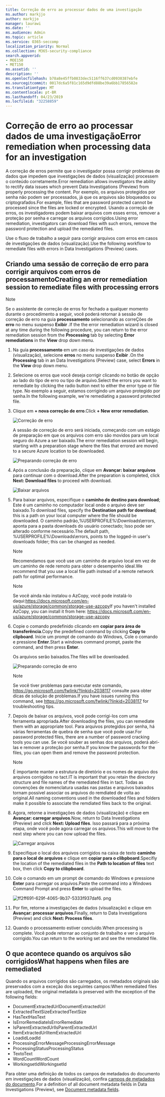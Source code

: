 ```yaml
---
title: Correção de erro ao processar dados de uma investigação
ms.author: markjjo
author: markjjo
manager: laurawi
ms.date: ''
ms.audience: Admin
ms.topic: article
ms.service: O365-seccomp
localization_priority: Normal
ms.collection: M365-security-compliance
search.appverid:
- MOE150
- MET150
ms.assetid: ''
description: ''
ms.openlocfilehash: b78a8e45ffb0833dec5116ff637cd0930387ebfe
ms.sourcegitcommit: 0017dc6a5f81c165d9dfd88be39a6bb17856582e
ms.translationtype: MT
ms.contentlocale: pt-BR
ms.lasthandoff: 04/23/2019
ms.locfileid: "32258859"
---
```

# <a name="error-remediation-when-processing-data-for-an-investigation"></a><span data-ttu-id="0de9c-102">Correção de erro ao processar dados de uma investigação</span><span class="sxs-lookup"><span data-stu-id="0de9c-102">Error remediation when processing data for an investigation</span></span>

<span data-ttu-id="0de9c-103">A correção de erros permite que o investigador possa corrigir problemas de dados que impedem que investigações de dados (visualização) processem o conteúdo corretamente.</span><span class="sxs-lookup"><span data-stu-id="0de9c-103">Error remediation allows investigators the ability to rectify data issues which prevent Data Investigations (Preview) from properly processing the content.</span></span> <span data-ttu-id="0de9c-104">Por exemplo, os arquivos protegidos por senha não podem ser processados, já que os arquivos são bloqueados ou criptografados.</span><span class="sxs-lookup"><span data-stu-id="0de9c-104">For example, files that are password protected cannot be processed since the files are locked or encrypted.</span></span> <span data-ttu-id="0de9c-105">Usando a correção de erros, os investigadores podem baixar arquivos com esses erros, remover a proteção por senha e carregar os arquivos corrigidos.</span><span class="sxs-lookup"><span data-stu-id="0de9c-105">Using error remediation, investigators can download files with such errors, remove the password protection and upload the remediated files.</span></span>

<span data-ttu-id="0de9c-106">Use o fluxo de trabalho a seguir para corrigir arquivos com erros em casos de investigações de dados (visualização).</span><span class="sxs-lookup"><span data-stu-id="0de9c-106">Use the following workflow to remediate files with errors in Data Investigations (Preview) cases.</span></span>

## <a name="creating-an-error-remediation-session-to-remediate-files-with-processing-errors"></a><span data-ttu-id="0de9c-107">Criando uma sessão de correção de erro para corrigir arquivos com erros de processamento</span><span class="sxs-lookup"><span data-stu-id="0de9c-107">Creating an error remediation session to remediate files with processing errors</span></span>

>[!NOTE]
><span data-ttu-id="0de9c-108">Se o assistente de correção de erros for fechado a qualquer momento durante o procedimento a seguir, você poderá retornar à sessão de correção de erro na guia **processamento** selecionando as correÇões de **erro** no menu suspenso **Exibir** .</span><span class="sxs-lookup"><span data-stu-id="0de9c-108">If the the error remediation wizard is closed at any time during the following procedure, you can return to the error remediation session from the **Processing** tab by selecting **Error remediations** in the **View** drop down menu.</span></span>

1. <span data-ttu-id="0de9c-109">Na guia **processamento** em um caso de investigações de dados (visualização), selecione **erros** no menu suspenso **Exibir** .</span><span class="sxs-lookup"><span data-stu-id="0de9c-109">On the **Processing** tab in an Data Investigations (Preview) case, select **Errors** in the **View** drop down menu.</span></span>

2. <span data-ttu-id="0de9c-110">Selecione os erros que você deseja corrigir clicando no botão de opção ao lado do tipo de erro ou tipo de arquivo.</span><span class="sxs-lookup"><span data-stu-id="0de9c-110">Select the errors you want to remediate by clicking the radio button next to either the error type or file type.</span></span>  <span data-ttu-id="0de9c-111">No exemplo a seguir, estamos corrigindo um arquivo protegido por senha.</span><span class="sxs-lookup"><span data-stu-id="0de9c-111">In the following example, we're remediating a password protected file.</span></span>

3. <span data-ttu-id="0de9c-112">Clique em **+ nova correção de erro**.</span><span class="sxs-lookup"><span data-stu-id="0de9c-112">Click **+ New error remediation**.</span></span>

    ![Correção de erro](../media/8c2faf1a-834b-44fc-b418-6a18aed8b81a.png)

    <span data-ttu-id="0de9c-114">A sessão de correção de erro será iniciada, começando com um estágio de preparação em que os arquivos com erro são movidos para um local seguro do Azure a ser baixado.</span><span class="sxs-lookup"><span data-stu-id="0de9c-114">The error remediation session will begin, starting with a preparation stage where the files that errored are moved to a secure Azure location to be downloaded.</span></span>

    ![Preparando correção de erro](../media/390572ec-7012-47c4-a6b6-4cbb5649e8a8.png)

4. <span data-ttu-id="0de9c-116">Após a conclusão da preparação, clique em **Avançar: baixar arquivos** para continuar com o download.</span><span class="sxs-lookup"><span data-stu-id="0de9c-116">After the preparation is completed, click **Next: Download files** to proceed with download.</span></span>

    ![Baixar arquivos](../media/6ac04b09-8e13-414a-9e24-7c75ba586363.png)

5. <span data-ttu-id="0de9c-118">Para baixar arquivos, especifique o **caminho de destino para download**; Este é um caminho no computador local onde o arquivo deve ser baixado.</span><span class="sxs-lookup"><span data-stu-id="0de9c-118">To download files, specify the **Destination path for download**; this is a path on your local computer where the file should be downloaded.</span></span>  <span data-ttu-id="0de9c-119">O caminho padrão,%USERPROFILE%\Downloads\errors, aponta para a pasta downloads do usuário conectado; Isso pode ser alterado conforme necessário.</span><span class="sxs-lookup"><span data-stu-id="0de9c-119">The default path, %USERPROFILE%\Downloads\errors, points to the logged-in user's downloads folder; this can be changed as needed.</span></span>

    >[!NOTE]
    ><span data-ttu-id="0de9c-120">Recomendamos que você use um caminho de arquivo local em vez de um caminho de rede remoto para obter o desempenho ideal.</span><span class="sxs-lookup"><span data-stu-id="0de9c-120">We recommend that you use a local file path instead of a remote network path for optimal performance.</span></span>

    > [!NOTE]
    > <span data-ttu-id="0de9c-121">Se você ainda não instalou o AzCopy, você pode instalá-lo daqui:https://docs.microsoft.com/en-us/azure/storage/common/storage-use-azcopy</span><span class="sxs-lookup"><span data-stu-id="0de9c-121">If you haven't installed AzCopy, you can install it from here: https://docs.microsoft.com/en-us/azure/storage/common/storage-use-azcopy</span></span>

6. <span data-ttu-id="0de9c-122">Copie o comando predefinido clicando em **copiar para área de transferência**.</span><span class="sxs-lookup"><span data-stu-id="0de9c-122">Copy the predefined command by clicking **Copy to clipboard**.</span></span> <span data-ttu-id="0de9c-123">Inicie um prompt de comando do Windows, Cole o comando e pressione **Enter**.</span><span class="sxs-lookup"><span data-stu-id="0de9c-123">Start a windows command prompt, paste the command, and then press **Enter**.</span></span>  

    <span data-ttu-id="0de9c-124">Os arquivos serão baixados.</span><span class="sxs-lookup"><span data-stu-id="0de9c-124">The files will be downloaded.</span></span>

    ![Preparando correção de erro](../media/f364ab4d-31c5-4375-b69f-650f694a2f69.png)

     > [!NOTE]
     > <span data-ttu-id="0de9c-126">Se você tiver problemas para executar este comando, https://go.microsoft.com/fwlink/?linkid=2038117 consulte para obter dicas de solução de problemas.</span><span class="sxs-lookup"><span data-stu-id="0de9c-126">If you have issues running this command, see https://go.microsoft.com/fwlink/?linkid=2038117 for troubleshooting tips.</span></span>

7. <span data-ttu-id="0de9c-127">Depois de baixar os arquivos, você pode corrigi-los com uma ferramenta apropriada.</span><span class="sxs-lookup"><span data-stu-id="0de9c-127">After downloading the files, you can remediate them with an appropriate tool.</span></span> <span data-ttu-id="0de9c-128">Para arquivos protegidos por senha, há várias ferramentas de quebra de senha que você pode usar.</span><span class="sxs-lookup"><span data-stu-id="0de9c-128">For password protected files, there are a number of password cracking tools you can use.</span></span> <span data-ttu-id="0de9c-129">Se você souber as senhas dos arquivos, poderá abri-las e remover a proteção por senha.</span><span class="sxs-lookup"><span data-stu-id="0de9c-129">If you know the passwords for the files, you can open them and remove the password protection.</span></span>
    > [!NOTE]
    > <span data-ttu-id="0de9c-130">É importante manter a estrutura de diretório e os nomes de arquivo dos arquivos corrigidos no tact.</span><span class="sxs-lookup"><span data-stu-id="0de9c-130">IT is important that you retain the directory structure and file names of the remediated files in tact.</span></span>  <span data-ttu-id="0de9c-131">Todas as convenções de nomenclatura usadas nas pastas e arquivos baixados tornam possível associar os arquivos do remdiated de volta ao original.</span><span class="sxs-lookup"><span data-stu-id="0de9c-131">All naming conventions used in the downloaded files and folders make it possible to associate the remdiated files back to the original.</span></span>

8. <span data-ttu-id="0de9c-132">Agora, retorne a investigações de dados (visualização) e clique em **Avançar: carregar arquivos**.</span><span class="sxs-lookup"><span data-stu-id="0de9c-132">Now, return to Data Investigations (Preview) and click **Next: Upload files**.</span></span>  <span data-ttu-id="0de9c-133">Isso passará para a próxima etapa, onde você pode agora carregar os arquivos.</span><span class="sxs-lookup"><span data-stu-id="0de9c-133">This will move to the next step where you can now upload the files.</span></span>

    ![Carregar arquivos](../media/af3d8617-1bab-4ecd-8de0-22e53acba240.png)

9. <span data-ttu-id="0de9c-135">Especifique o local dos arquivos corrigidos na caixa de texto **caminho para o local de arquivos** e clique em **copiar para o clibpboard**.</span><span class="sxs-lookup"><span data-stu-id="0de9c-135">Specifiy the location of the remediated files in the **Path to location of files** text box, then click **Copy to clibpboard**.</span></span>

10. <span data-ttu-id="0de9c-136">Cole o comando em um prompt de comando do Windows e pressione **Enter** para carregar os arquivos.</span><span class="sxs-lookup"><span data-stu-id="0de9c-136">Paste the command into a Windows Command Prompt and press **Enter** to upload the files.</span></span>

    ![ff2ff691-629f-4065-9b37-5333f937daf6. png](../media/ff2ff691-629f-4065-9b37-5333f937daf6.png)

11. <span data-ttu-id="0de9c-138">Por fim, retorne a investigações de dados (visualização) e clique em **Avançar: processar arquivos**.</span><span class="sxs-lookup"><span data-stu-id="0de9c-138">Finally, return to Data Investigations (Preview) and click **Next: Process files**.</span></span>

12. <span data-ttu-id="0de9c-139">Quando o processamento estiver concluído.</span><span class="sxs-lookup"><span data-stu-id="0de9c-139">When processing is complete.</span></span>  <span data-ttu-id="0de9c-140">Você pode retornar ao conjunto de trabalho e ver o arquivo corrigido.</span><span class="sxs-lookup"><span data-stu-id="0de9c-140">You can return to the working set and see the remediated file.</span></span>

## <a name="what-happens-when-files-are-remediated"></a><span data-ttu-id="0de9c-141">O que acontece quando os arquivos são corrigidos</span><span class="sxs-lookup"><span data-stu-id="0de9c-141">What happens when files are remediated</span></span>

<span data-ttu-id="0de9c-142">Quando os arquivos corrigidos são carregados, os metadados originais são preservados com a exceção dos seguintes campos:</span><span class="sxs-lookup"><span data-stu-id="0de9c-142">When remediated files are uploaded, the original metadata is preserved with the exception of the following fields:</span></span> 

- <span data-ttu-id="0de9c-143">DocumentExtractedUrl</span><span class="sxs-lookup"><span data-stu-id="0de9c-143">DocumentExtractedUrl</span></span>
- <span data-ttu-id="0de9c-144">ExtractedTextSize</span><span class="sxs-lookup"><span data-stu-id="0de9c-144">ExtractedTextSize</span></span>
- <span data-ttu-id="0de9c-145">HasText</span><span class="sxs-lookup"><span data-stu-id="0de9c-145">HasText</span></span>
- <span data-ttu-id="0de9c-146">IsErrorRemediate</span><span class="sxs-lookup"><span data-stu-id="0de9c-146">IsErrorRemediate</span></span>
- <span data-ttu-id="0de9c-147">IsParentExtractedUrl</span><span class="sxs-lookup"><span data-stu-id="0de9c-147">IsParentExtractedUrl</span></span>
- <span data-ttu-id="0de9c-148">ItemExtractedUrl</span><span class="sxs-lookup"><span data-stu-id="0de9c-148">ItemExtractedUrl</span></span>
- <span data-ttu-id="0de9c-149">Loadid</span><span class="sxs-lookup"><span data-stu-id="0de9c-149">LoadId</span></span>
- <span data-ttu-id="0de9c-150">ProcessingErrorMessage</span><span class="sxs-lookup"><span data-stu-id="0de9c-150">ProcessingErrorMessage</span></span>
- <span data-ttu-id="0de9c-151">ProcessingStatus</span><span class="sxs-lookup"><span data-stu-id="0de9c-151">ProcessingStatus</span></span>
- <span data-ttu-id="0de9c-152">Texto</span><span class="sxs-lookup"><span data-stu-id="0de9c-152">Text</span></span>
- <span data-ttu-id="0de9c-153">WordCount</span><span class="sxs-lookup"><span data-stu-id="0de9c-153">WordCount</span></span>
- <span data-ttu-id="0de9c-154">WorkingsetId</span><span class="sxs-lookup"><span data-stu-id="0de9c-154">WorkingsetId</span></span>

<span data-ttu-id="0de9c-155">Para obter uma definição de todos os campos de metadados do documento em investigações de dados (visualização), confira [campos de metadados do documento](document-metadata-fields.md).</span><span class="sxs-lookup"><span data-stu-id="0de9c-155">For a definition of all document metadata fields in Data Investigations (Preview), see [Document metadata fields](document-metadata-fields.md).</span></span>